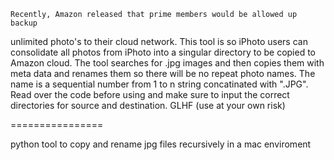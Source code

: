     Recently, Amazon released that prime members would be allowed up backup 
unlimited photo's to their cloud network. This tool is so iPhoto users 
can consolidate all photos from iPhoto into a singular directory to be 
copied to Amazon cloud. The tool searches for .jpg images and then 
copies them with meta data and renames them so there will be no repeat 
photo names. The name is a sequential number from 1 to n string 
concatinated with ".JPG". Read over the code before using and make sure 
to input the correct directories for source and destination. GLHF (use 
at your own risk)


================

python tool to copy and rename jpg files recursively in a mac enviroment

